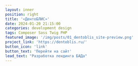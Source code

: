 ```yaml
---
layout: inner
position: right
title: '«ДентоБЛИС»'
date: 2024-01-20 21:15:00
categories: development design
tags: Composer Sass Twig PHP
featured_image: '/img/posts/01_dentoblis_site-preview.png'
project_link: 'https://dentoblis.ru/'
button_icon: 'link'
button_text: 'Перейти на сайт'
lead_text: "Разработка лендинга БАДа"
---
```

